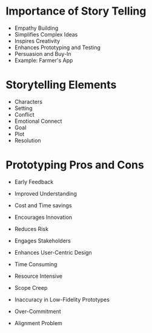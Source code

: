 # Importance of Story Telling
- Empathy Building
- Simplifies Complex Ideas
- Inspires Creativity
- Enhances Prototyping and Testing
- Persuasion and Buy-In
- Example: Farmer's App

# Storytelling Elements
- Characters
- Setting
- Conflict
- Emotional Connect
- Goal
- Plot
- Resolution
# Prototyping Pros and Cons
- Early Feedback
- Improved Understanding
- Cost and Time savings
- Encourages Innovation
- Reduces Risk
- Engages Stakeholders
- Enhances User-Centric Design

- Time Consuming
- Resource Intensive
- Scope Creep
- Inaccuracy in Low-Fidelity Prototypes
- Over-Commitment
- Alignment Problem
# 
